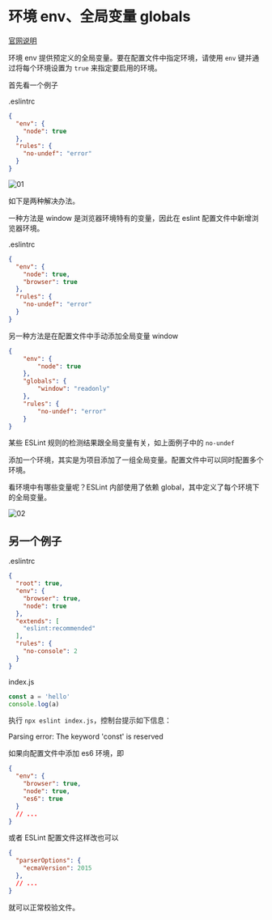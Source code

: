 # 环境 env、全局变量 globals

[官网说明](https://eslint.org/docs/user-guide/configuring/language-options)

环境 env 提供预定义的全局变量。要在配置文件中指定环境，请使用 `env` 键并通过将每个环境设置为 `true` 来指定要启用的环境。

首先看一个例子

.eslintrc

```json
{
  "env": {
    "node": true
  },
  "rules": {
    "no-undef": "error"
  }
}
```

![01](https://image.newarea.site/20230718/01.png)

如下是两种解决办法。

一种方法是 window 是浏览器环境特有的变量，因此在 eslint 配置文件中新增浏览器环境。

.eslintrc

```json
{
  "env": {
    "node": true,
    "browser": true
  },
  "rules": {
    "no-undef": "error"
  }
}
```

另一种方法是在配置文件中手动添加全局变量 window

```json
{
    "env": {
        "node": true
    },
    "globals": {
        "window": "readonly"
    },
    "rules": {
        "no-undef": "error"
    }
}
```
某些 ESLint 规则的检测结果跟全局变量有关，如上面例子中的 `no-undef`

添加一个环境，其实是为项目添加了一组全局变量。配置文件中可以同时配置多个环境。

看环境中有哪些变量呢？ESLint 内部使用了依赖 global，其中定义了每个环境下的全局变量。

![02](https://image.newarea.site/20230718/02.png)

## 另一个例子

.eslintrc

```json
{
  "root": true,
  "env": {
    "browser": true,
    "node": true
  },
  "extends": [
    "eslint:recommended"
  ],
  "rules": {
    "no-console": 2
  }
}
```

index.js

```js
const a = 'hello'
console.log(a)
```

执行 `npx eslint index.js`，控制台提示如下信息：

Parsing error: The keyword 'const' is reserved

如果向配置文件中添加 es6 环境，即

```json
{
  "env": {
    "browser": true,
    "node": true,
    "es6": true
  }
  // ...
}
```

或者 ESLint 配置文件这样改也可以

```json
{
  "parserOptions": {
    "ecmaVersion": 2015
  },
  // ...
}
```

就可以正常校验文件。

